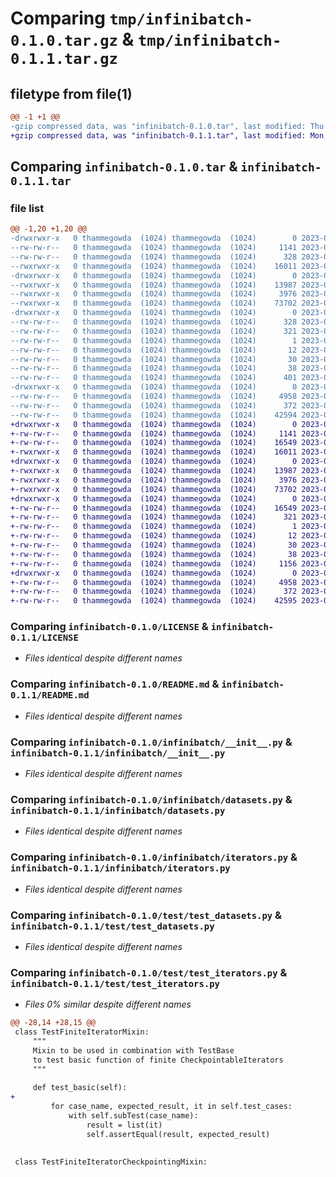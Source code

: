 # Comparing `tmp/infinibatch-0.1.0.tar.gz` & `tmp/infinibatch-0.1.1.tar.gz`

## filetype from file(1)

```diff
@@ -1 +1 @@
-gzip compressed data, was "infinibatch-0.1.0.tar", last modified: Thu Jun  8 21:01:47 2023, max compression
+gzip compressed data, was "infinibatch-0.1.1.tar", last modified: Mon Jun 12 16:57:31 2023, max compression
```

## Comparing `infinibatch-0.1.0.tar` & `infinibatch-0.1.1.tar`

### file list

```diff
@@ -1,20 +1,20 @@
-drwxrwxr-x   0 thammegowda  (1024) thammegowda  (1024)        0 2023-06-08 21:01:47.659155 infinibatch-0.1.0/
--rw-rw-r--   0 thammegowda  (1024) thammegowda  (1024)     1141 2023-06-08 20:53:31.000000 infinibatch-0.1.0/LICENSE
--rw-rw-r--   0 thammegowda  (1024) thammegowda  (1024)      328 2023-06-08 21:01:47.659155 infinibatch-0.1.0/PKG-INFO
--rwxrwxr-x   0 thammegowda  (1024) thammegowda  (1024)    16011 2023-06-08 20:53:31.000000 infinibatch-0.1.0/README.md
-drwxrwxr-x   0 thammegowda  (1024) thammegowda  (1024)        0 2023-06-08 21:01:47.655156 infinibatch-0.1.0/infinibatch/
--rwxrwxr-x   0 thammegowda  (1024) thammegowda  (1024)    13987 2023-06-08 20:53:31.000000 infinibatch-0.1.0/infinibatch/__init__.py
--rwxrwxr-x   0 thammegowda  (1024) thammegowda  (1024)     3976 2023-06-08 20:53:31.000000 infinibatch-0.1.0/infinibatch/datasets.py
--rwxrwxr-x   0 thammegowda  (1024) thammegowda  (1024)    73702 2023-06-08 20:53:31.000000 infinibatch-0.1.0/infinibatch/iterators.py
-drwxrwxr-x   0 thammegowda  (1024) thammegowda  (1024)        0 2023-06-08 21:01:47.655156 infinibatch-0.1.0/infinibatch.egg-info/
--rw-rw-r--   0 thammegowda  (1024) thammegowda  (1024)      328 2023-06-08 21:01:47.000000 infinibatch-0.1.0/infinibatch.egg-info/PKG-INFO
--rw-rw-r--   0 thammegowda  (1024) thammegowda  (1024)      321 2023-06-08 21:01:47.000000 infinibatch-0.1.0/infinibatch.egg-info/SOURCES.txt
--rw-rw-r--   0 thammegowda  (1024) thammegowda  (1024)        1 2023-06-08 21:01:47.000000 infinibatch-0.1.0/infinibatch.egg-info/dependency_links.txt
--rw-rw-r--   0 thammegowda  (1024) thammegowda  (1024)       12 2023-06-08 21:01:47.000000 infinibatch-0.1.0/infinibatch.egg-info/top_level.txt
--rw-rw-r--   0 thammegowda  (1024) thammegowda  (1024)       30 2023-06-08 20:53:31.000000 infinibatch-0.1.0/pyproject.toml
--rw-rw-r--   0 thammegowda  (1024) thammegowda  (1024)       38 2023-06-08 21:01:47.659155 infinibatch-0.1.0/setup.cfg
--rw-rw-r--   0 thammegowda  (1024) thammegowda  (1024)      401 2023-06-08 20:53:31.000000 infinibatch-0.1.0/setup.py
-drwxrwxr-x   0 thammegowda  (1024) thammegowda  (1024)        0 2023-06-08 21:01:47.659155 infinibatch-0.1.0/test/
--rw-rw-r--   0 thammegowda  (1024) thammegowda  (1024)     4958 2023-06-08 20:53:31.000000 infinibatch-0.1.0/test/test_datasets.py
--rw-rw-r--   0 thammegowda  (1024) thammegowda  (1024)      372 2023-06-08 20:53:31.000000 infinibatch-0.1.0/test/test_doctests.py
--rw-rw-r--   0 thammegowda  (1024) thammegowda  (1024)    42594 2023-06-08 20:57:16.000000 infinibatch-0.1.0/test/test_iterators.py
+drwxrwxr-x   0 thammegowda  (1024) thammegowda  (1024)        0 2023-06-12 16:57:31.453442 infinibatch-0.1.1/
+-rw-rw-r--   0 thammegowda  (1024) thammegowda  (1024)     1141 2023-06-08 20:53:31.000000 infinibatch-0.1.1/LICENSE
+-rw-rw-r--   0 thammegowda  (1024) thammegowda  (1024)    16549 2023-06-12 16:57:31.449442 infinibatch-0.1.1/PKG-INFO
+-rwxrwxr-x   0 thammegowda  (1024) thammegowda  (1024)    16011 2023-06-08 20:53:31.000000 infinibatch-0.1.1/README.md
+drwxrwxr-x   0 thammegowda  (1024) thammegowda  (1024)        0 2023-06-12 16:57:31.449442 infinibatch-0.1.1/infinibatch/
+-rwxrwxr-x   0 thammegowda  (1024) thammegowda  (1024)    13987 2023-06-09 18:50:21.000000 infinibatch-0.1.1/infinibatch/__init__.py
+-rwxrwxr-x   0 thammegowda  (1024) thammegowda  (1024)     3976 2023-06-08 20:53:31.000000 infinibatch-0.1.1/infinibatch/datasets.py
+-rwxrwxr-x   0 thammegowda  (1024) thammegowda  (1024)    73702 2023-06-08 20:53:31.000000 infinibatch-0.1.1/infinibatch/iterators.py
+drwxrwxr-x   0 thammegowda  (1024) thammegowda  (1024)        0 2023-06-12 16:57:31.449442 infinibatch-0.1.1/infinibatch.egg-info/
+-rw-rw-r--   0 thammegowda  (1024) thammegowda  (1024)    16549 2023-06-12 16:57:31.000000 infinibatch-0.1.1/infinibatch.egg-info/PKG-INFO
+-rw-rw-r--   0 thammegowda  (1024) thammegowda  (1024)      321 2023-06-12 16:57:31.000000 infinibatch-0.1.1/infinibatch.egg-info/SOURCES.txt
+-rw-rw-r--   0 thammegowda  (1024) thammegowda  (1024)        1 2023-06-12 16:57:31.000000 infinibatch-0.1.1/infinibatch.egg-info/dependency_links.txt
+-rw-rw-r--   0 thammegowda  (1024) thammegowda  (1024)       12 2023-06-12 16:57:31.000000 infinibatch-0.1.1/infinibatch.egg-info/top_level.txt
+-rw-rw-r--   0 thammegowda  (1024) thammegowda  (1024)       30 2023-06-08 20:53:31.000000 infinibatch-0.1.1/pyproject.toml
+-rw-rw-r--   0 thammegowda  (1024) thammegowda  (1024)       38 2023-06-12 16:57:31.453442 infinibatch-0.1.1/setup.cfg
+-rw-rw-r--   0 thammegowda  (1024) thammegowda  (1024)     1156 2023-06-12 16:55:23.000000 infinibatch-0.1.1/setup.py
+drwxrwxr-x   0 thammegowda  (1024) thammegowda  (1024)        0 2023-06-12 16:57:31.449442 infinibatch-0.1.1/test/
+-rw-rw-r--   0 thammegowda  (1024) thammegowda  (1024)     4958 2023-06-08 20:53:31.000000 infinibatch-0.1.1/test/test_datasets.py
+-rw-rw-r--   0 thammegowda  (1024) thammegowda  (1024)      372 2023-06-08 20:53:31.000000 infinibatch-0.1.1/test/test_doctests.py
+-rw-rw-r--   0 thammegowda  (1024) thammegowda  (1024)    42595 2023-06-09 18:55:40.000000 infinibatch-0.1.1/test/test_iterators.py
```

### Comparing `infinibatch-0.1.0/LICENSE` & `infinibatch-0.1.1/LICENSE`

 * *Files identical despite different names*

### Comparing `infinibatch-0.1.0/README.md` & `infinibatch-0.1.1/README.md`

 * *Files identical despite different names*

### Comparing `infinibatch-0.1.0/infinibatch/__init__.py` & `infinibatch-0.1.1/infinibatch/__init__.py`

 * *Files identical despite different names*

### Comparing `infinibatch-0.1.0/infinibatch/datasets.py` & `infinibatch-0.1.1/infinibatch/datasets.py`

 * *Files identical despite different names*

### Comparing `infinibatch-0.1.0/infinibatch/iterators.py` & `infinibatch-0.1.1/infinibatch/iterators.py`

 * *Files identical despite different names*

### Comparing `infinibatch-0.1.0/test/test_datasets.py` & `infinibatch-0.1.1/test/test_datasets.py`

 * *Files identical despite different names*

### Comparing `infinibatch-0.1.0/test/test_iterators.py` & `infinibatch-0.1.1/test/test_iterators.py`

 * *Files 0% similar despite different names*

```diff
@@ -28,14 +28,15 @@
 class TestFiniteIteratorMixin:
     """
     Mixin to be used in combination with TestBase
     to test basic function of finite CheckpointableIterators
     """
 
     def test_basic(self):
+
         for case_name, expected_result, it in self.test_cases:
             with self.subTest(case_name):
                 result = list(it)
                 self.assertEqual(result, expected_result)
 
 
 class TestFiniteIteratorCheckpointingMixin:
```


